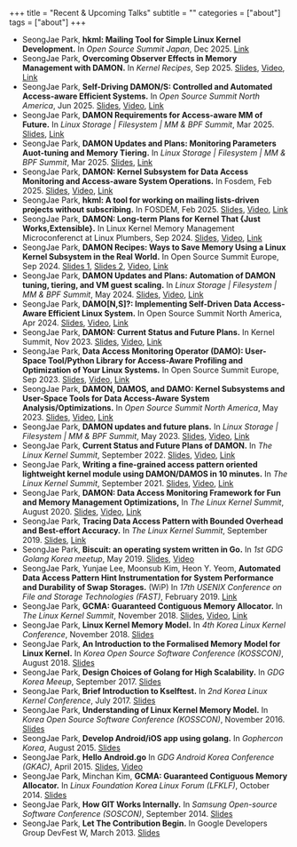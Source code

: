 +++
title = "Recent & Upcoming Talks"
subtitle = ""
categories = ["about"]
tags = ["about"]
+++

- SeongJae Park, __hkml: Mailing Tool for Simple Linux Kernel Development.__ In
  _Open Source Summit Japan_, Dec 2025.
  [Link](https://sched.co/29FmF)
- SeongJae Park, __Overcoming Observer Effects in Memory Management with
  DAMON.__ In _Kernel Recipes_, Sep 2025.
  [Slides](https://speakerdeck.com/ennael/overcoming-observer-effects-in-memory-management-with-damon),
  [Video](https://youtu.be/lvRuBxli_yU?si=QfeLZOn6Cx49qqqL),
  [Link](https://kernel-recipes.org/en/2025/schedule/overcoming-observer-effects-in-memory-management-with-damon/)
- SeongJae Park, __Self-Driving DAMON/S: Controlled and Automated Access-aware
  Efficient Systems.__ In _Open Source Summit North America_, Jun 2025.
  [Slides](https://static.sched.com/hosted_files/ossna2025/16/damon_ossna25.pdf?_gl=1*12s7xbj*_gcl_au*OTkyNjI0NTk0LjE3NTA4Nzg1Mzg.*FPAU*OTkyNjI0NTk0LjE3NTA4Nzg1Mzg.),
  [Video](https://youtu.be/Ou4BQQ0Ved8?si=ZrhjCGI4gRyJmODn),
  [Link](https://sched.co/1aBOg)
- SeongJae Park, __DAMON Requirements for Access-aware MM of Future.__ In
  _Linux Storage | Filesystem | MM & BPF Summit_, Mar 2025.
  [Slides](https://github.com/damonitor/talks/blob/master/2025/lsfmmbpf/damon_requirements_lsfmmbpf_2025.pdf),
  [Link](https://docs.google.com/spreadsheets/d/1PgjzaPOnIHgRIfqgwDNiftY5Xr6aU3NLWtDs7zFoIvc/edit?gid=1852749899#gid=1852749899)
- SeongJae Park, __DAMON Updates and Plans: Monitoring Parameters Auot-tuning
  and Memory Tiering.__ In _Linux Storage | Filesystem | MM & BPF Summit_,
  Mar 2025.
  [Slides](https://github.com/damonitor/talks/blob/master/2025/lsfmmbpf/damon_updates_plans_lsfmmbpf_2025.pdf),
  [Link](https://docs.google.com/spreadsheets/d/1PgjzaPOnIHgRIfqgwDNiftY5Xr6aU3NLWtDs7zFoIvc/edit?gid=1852749899#gid=1852749899)
- SeongJae Park, __DAMON: Kernel Subsystem for Data Access Monitoring and Access-aware System Operations.__ In Fosdem, Feb 2025.
  [Slides](https://fosdem.org/2025/events/attachments/fosdem-2025-4396-damon-kernel-subsystem-for-data-access-monitoring-and-access-aware-system-operations/slides/237650/damon_fos_tfIr9t8.pdf),
  [Video](https://video.fosdem.org/2025/ud2208/fosdem-2025-4396-damon-kernel-subsystem-for-data-access-monitoring-and-access-aware-system-operations.av1.webm),
  [Link](https://fosdem.org/2025/schedule/event/fosdem-2025-4396-damon-kernel-subsystem-for-data-access-monitoring-and-access-aware-system-operations/)
- SeongJae Park, __hkml: A tool for working on mailing lists-driven projects without subscribing.__ In FOSDEM, Feb 2025.
  [Slides](https://fosdem.org/2025/events/attachments/fosdem-2025-4572-hkml-a-tool-for-working-on-mailing-lists-driven-projects-without-subscribing/slides/237496/hkml_fosd_pRCmXeW.pdf),
  [Video](https://video.fosdem.org/2025/h2215/fosdem-2025-4572-hkml-a-tool-for-working-on-mailing-lists-driven-projects-without-subscribing.av1.webm),
  [Link](https://fosdem.org/2025/schedule/event/fosdem-2025-4572-hkml-a-tool-for-working-on-mailing-lists-driven-projects-without-subscribing/)
- SeongJae Park, __DAMON: Long-term Plans for Kernel That {Just
  Works,Extensible}.__ In Linux Kernel Memory Management Microconferenct at
  Linux Plumbers, Sep 2024.
  [Slides](https://lpc.events/event/18/contributions/1768/attachments/1637/3383/damon_longtern_plans_kmm_mc_lpc.pdf),
  [Video](https://youtu.be/mRU1ZeNB9WY?feature=shared),
  [Link](https://lpc.events/event/18/contributions/1768/)
- SeongJae Park, __DAMON Recipes: Ways to Save Memory Using a Linux Kernel
  Subsystem in the Real World.__ In Open Source Summit Europe, Sep 2024.
  [Slides 1](https://static.sched.com/hosted_files/osseu2024/50/damon_recipes_osseu_2024_overall.pdf?_gl=1*9ygnyb*_gcl_au*MTE4NTExNjkzLjE3MjU5MjQ4NzQ.*FPAU*MTk0NDY0NTM3LjE3MjI0MzA5MjA.),
  [Slides 2](https://static.sched.com/hosted_files/osseu2024/68/damon_recipes_osseu_hmsdk.pdf?_gl=1*9ygnyb*_gcl_au*MTE4NTExNjkzLjE3MjU5MjQ4NzQ.*FPAU*MTk0NDY0NTM3LjE3MjI0MzA5MjA.),
  [Video](https://youtu.be/xKJO4kLTHOI?feature=shared),
  [Link](https://sched.co/1ej2S)
- SeongJae Park, __DAMON Updates and Plans: Automation of DAMON tuning,
  tiering, and VM guest scaling.__
  In _Linux Storage | Filesystem | MM & BPF Summit_, May 2024.
  [Slides](https://github.com/damonitor/talks/blob/master/2024/lsfmmbpf/damon_lsfmmbpf_2024.pdf),
  [Video](https://youtu.be/ywmwXq01ySA?feature=shared),
  [Link](https://docs.google.com/spreadsheets/d/176LXLys9Uh6A-Eal2flrzcbUSJMUXGkGwyihr9jAAaQ/edit?usp=sharing)
- SeongJae Park, __DAMO[N,S]?: Implementing Self-Driven Data Access-Aware
  Efficient Linux System.__ In Open Source Summit North America, Apr 2024.
  [Slides](https://static.sched.com/hosted_files/ossna2024/ff/damo_damon_damos_ossummit_na_2024.pdf),
  [Video](https://youtu.be/vP5x5P47S1U?feature=shared),
  [Link](https://sched.co/1aBOg)
- SeongJae Park, __DAMON: Current Status and Future Plans.__
  In Kernel Summit, Nov 2023.
  [Slides](https://lpc.events/event/17/contributions/1624/attachments/1340/2732/damon_status_and_plans_kernel_summit_2023_11_15.pdf),
  [Video](http://www.youtube.com/watch?v=rwHCGA3ppT4),
  [Link](https://lpc.events/event/17/contributions/1624/)
- SeongJae Park, __Data Access Monitoring Operator (DAMO): User-Space
  Tool/Python Library for Access-Aware Profiling and Optimization of Your Linux
  Systems.__
  In Open Source Summit Europe, Sep 2023.
  [Slides](https://static.sched.com/hosted_files/osseu2023/92/damo_ossummit_eu_2023.pdf?_gl=1*ddzen2*_ga*NTQ4MTgzOTIyLjE2Nzg4MTE1NzY.*_ga_XH5XM35VHB*MTY5NTE5NDc1My4xNS4xLjE2OTUxOTc4NTUuNjAuMC4w),
  [Video](https://youtu.be/i7_W8-MozxY?si=AFhtdAzTbJJJFeGE),
  [Link](https://sched.co/1OGf9)
- SeongJae Park, __DAMON, DAMOS, and DAMO: Kernel Subsystems and User-Space
  Tools for Data Access-Aware System Analysis/Optimizations.__
  In _Open Source Summit North America_, May 2023.
  [Slides](https://github.com/damonitor/talks/blob/master/2023/ossummit_na/damon_damos_damo_ossummit_na_2023.pdf),
  [Video](https://youtu.be/fImXcHS5PPE),
  [Link](https://sched.co/1K5HS)
- SeongJae Park, __DAMON updates and future plans.__
  In _Linux Storage | Filesystem | MM & BPF Summit_, May 2023.
  [Slides](https://github.com/damonitor/talks/blob/master/2023/lsfmmbpf/damon_lsfmmbpf_2023.pdf),
  [Video](https://www.youtube.com/watch?v=bbC23ApPvow),
  [Link](https://events.linuxfoundation.org/lsfmm/program/schedule-at-a-glance/)
- SeongJae Park, __Current Status and Future Plans of DAMON.__
  In _The Linux Kernel Summit_, September 2022.
  [Slides](https://lpc.events/event/16/contributions/1224/attachments/1107/2137/damon_status_plan_ksummit_2022.pdf),
  [Video](https://youtu.be/e2SZoUPhDRg?t=13245),
  [Link](https://lpc.events/event/16/contributions/1224/)
- SeongJae Park, __Writing a fine-grained access pattern oriented lightweight
  kernel module using DAMON/DAMOS in 10 minutes.__
  In _The Linux Kernel Summit_, September 2021.
  [Slides](https://linuxplumbersconf.org/event/11/contributions/984/attachments/870/1670/daos_ksummit_2021.pdf),
  [Video](https://youtu.be/gpFfJkrrEEs?t=5290),
  [Link](https://linuxplumbersconf.org/event/11/contributions/984/)
- SeongJae Park, __DAMON: Data Access Monitoring Framework for Fun and Memory
  Management Optimizations,__ In _The Linux Kernel Summit_, August 2020.
  [Slides](https://www.linuxplumbersconf.org/event/7/contributions/659/attachments/503/1195/damon_ksummit_2020.pdf),
  [Video](https://youtu.be/jOBkKMA0uF0?t=10696),
  [Link](https://www.linuxplumbersconf.org/event/7/contributions/659/)
- SeongJae Park, __Tracing Data Access Pattern with Bounded Overhead and
  Best-effort Accuracy.__ In _The Linux Kernel Summit_, September 2019.
  [Slides](https://linuxplumbersconf.org/event/4/contributions/548/attachments/311/590/damon_ksummit19.pdf),
  [Link](https://linuxplumbersconf.org/event/4/contributions/548/)
- SeongJae Park, __Biscuit: an operating system written in Go.__ In _1st GDG
  Golang Korea meetup_, May 2019.
  [Slides](https://www.slideshare.net/SeongJaePark1/biscuit-an-operating-system-written-in-go),
  [Video](https://youtu.be/e-5kCRZhOw8)
- SeongJae Park, Yunjae Lee, Moonsub Kim, Heon Y. Yeom, __Automated Data Access
  Pattern Hint Instrumentation for System Performance and Durability of Swap
  Storages.__ (WiP) In _17th USENIX Conference on File and Storage Technologies
  (FAST)_, February 2019.
  [Link](https://www.usenix.org/conference/fast19/wips)
- SeongJae Park, __GCMA: Guaranteed Contiguous Memory Allocator.__ In _The
  Linux Kernel Summit_, November 2018.
  [Slides](https://linuxplumbersconf.org/event/2/contributions/247/attachments/74/85/gcma_ksummit2018.pdf),
  [Video](https://www.youtube.com/watch?v=ARrelFfdVkw),
  [Link](https://linuxplumbersconf.org/event/2/contributions/247/)
- SeongJae Park, __Linux Kernel Memory Model.__ In _4th Korea Linux Kernel
  Conference_, November 2018.
  [Slides](https://www.slideshare.net/SeongJaePark1/linux-kernel-memory-model)
- SeongJae Park, __An Introduction to the Formalised Memory Model for Linux
  Kernel.__ In _Korea Open Source Software Conference (KOSSCON)_, August 2018.
  [Slides](https://www.slideshare.net/SeongJaePark1/an-introduction-to-the-formalised-memory-model-for-linux-kernel)
- SeongJae Park, __Design Choices of Golang for High Scalability.__ In _GDG
  Korea Meeup_, September 2017.
  [Slides](https://www.slideshare.net/SeongJaePark1/design-choices-of-golang-for-high-scalability)
- SeongJae Park, __Brief Introduction to Kselftest.__ In _2nd Korea Linux Kernel
  Conference_, July 2017.
  [Slides](https://www.slideshare.net/SeongJaePark1/brief-introduction-to-kselftest)
- SeongJae Park, __Understanding of Linux Kernel Memory Model.__ In _Korea Open
  Source Software Conference (KOSSCON)_, November 2016.
  [Slides](https://www.slideshare.net/SeongJaePark1/understanding-of-linux-kernel-memory-model)
- SeongJae Park, __Develop Android/iOS app using golang.__ In _Gophercon
  Korea_, August 2015.
  [Slides](https://www.slideshare.net/SeongJaePark1/develop-androidios-app-using-golang)
- SeongJae Park, __Hello Android.go__ In _GDG Android Korea Conference (GKAC)_, April 2015.
  [Slides](https://www.slideshare.net/SeongJaePark1/hello-androidgo),
  [Video](https://www.youtube.com/watch?v=vMZFjDipaK8)
- SeongJae Park, Minchan Kim, __GCMA: Guaranteed Contiguous Memory Allocator.__
  In _Linux Foundation Korea Linux Forum (LFKLF)_, October 2014.
  [Slides](http://events.linuxfoundation.org/sites/events/files/slides/gcma-guaranteed_contiguous_memory_allocator-lfklf2014_0.pdf)
- SeongJae Park, __How GIT Works Internally.__ In _Samsung Open-source Software
  Conference (SOSCON)_, September 2014.
  [Slides](https://www.slideshare.net/SeongJaePark1/deep-darkside-ofgit)
- SeongJae Park, __Let The Contribution Begin.__ In Google Developers Group
  DevFest W, March 2013.
  [Slides](https://www.slideshare.net/SeongJaePark1/let-the-contribution-begin)

